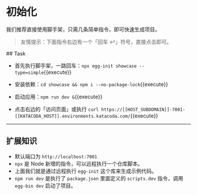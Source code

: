 # 初始化

我们推荐直接使用脚手架，只需几条简单指令，即可快速生成项目。

> 友情提示：下面指令右边有一个「回车 ↩」符号，直接点击即可。

## Task

- 首先执行脚手架，一路回车：`npx egg-init showcase --type=simple`{{execute}}

- 安装依赖：`cd showcase && npm i --no-package-lock`{{execute}}

- 启动应用：`npm run dev &`{{execute}}

- 点击右边的「访问页面」或执行 `curl https://[[HOST_SUBDOMAIN]]-7001-[[KATACODA_HOST]].environments.katacoda.com/`{{execute}}

---

## 扩展知识

- 默认端口为 `http://localhost:7001`
- `npx` 是 Node 新增的指令，可以远程执行一个仓库脚本。
- 上面我们就是通过远程执行 `egg-init` 这个库来生成示例代码。
- `npm run dev` 是执行了 `package.json` 里面定义的 `scripts.dev` 指令，调用 `egg-bin dev` 启动了项目。
